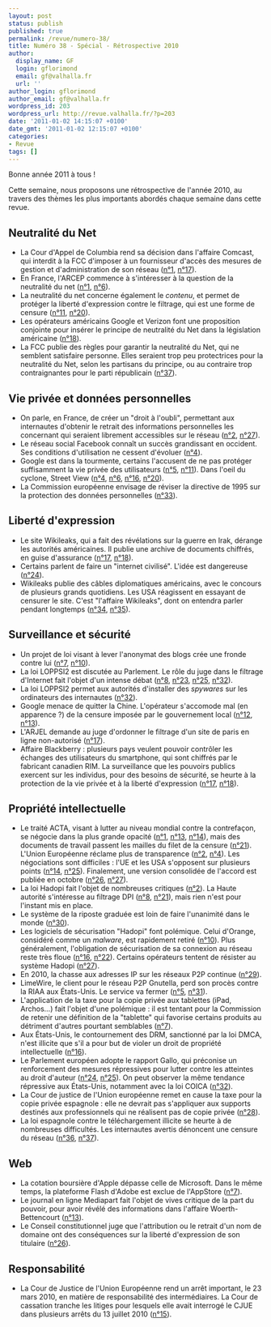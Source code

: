 ```yaml
---
layout: post
status: publish
published: true
permalink: /revue/numero-38/
title: Numéro 38 - Spécial - Rétrospective 2010
author:
  display_name: GF
  login: gflorimond
  email: gf@valhalla.fr
  url: ''
author_login: gflorimond
author_email: gf@valhalla.fr
wordpress_id: 203
wordpress_url: http://revue.valhalla.fr/?p=203
date: '2011-01-02 14:15:07 +0100'
date_gmt: '2011-01-02 12:15:07 +0100'
categories:
- Revue
tags: []
---
```

<p>Bonne année 2011 à tous !</p>
<p>Cette semaine, nous proposons une rétrospective de l'année 2010, au travers des thèmes les plus importants abordés chaque semaine dans cette revue.</p>
<h2>Neutralité du Net</h2>
<ul>
<li>La Cour d'Appel de Columbia rend sa décision dans l'affaire Comcast, qui interdit à la FCC d'imposer à un fournisseur d'accès des mesures de gestion et d'administration de son réseau (<a href="http://revue.valhalla.fr/numeros/1/">n°1</a>, <a href="http://revue.valhalla.fr/numeros/17/">n°17</a>).</li>
<li>En France, l'ARCEP commence à s'intéresser à la question de la neutralité du net (<a href="http://revue.valhalla.fr/numeros/1/">n°1</a>, <a href="http://revue.valhalla.fr/numeros/6/">n°6</a>).</li>
<li>La neutralité du net concerne également le <i>contenu</i>, et permet de protéger la liberté d'expression contre le filtrage, qui est une forme de censure (<a href="http://revue.valhalla.fr/numeros/11/">n°11</a>, <a href="http://revue.valhalla.fr/numeros/20/">n°20</a>).</li>
<li>Les opérateurs américains Google et Verizon font une proposition conjointe pour insérer le principe de neutralité du Net dans la législation américaine (<a href="http://revue.valhalla.fr/numeros/18/">n°18</a>).</li>
<li>La FCC publie des règles pour garantir la neutralité du Net, qui ne semblent satisfaire personne. Elles seraient trop peu protectrices pour la neutralité du Net, selon les partisans du principe, ou au contraire trop contraignantes pour le parti républicain (<a href="http://revue.valhalla.fr/numeros/37/">n°37</a>).</li>
</ul>
<h2>Vie privée et données personnelles</h2>
<ul>
<li>On parle, en France, de créer un "droit à l'oubli", permettant aux internautes d'obtenir le retrait des informations personnelles les concernant qui seraient librement accessibles sur le réseau (<a href="http://revue.valhalla.fr/numeros/2/">n°2</a>, <a href="http://revue.valhalla.fr/numeros/27/">n°27</a>).</li>
<li>Le réseau social Facebook connaît un succès grandissant en occident. Ses conditions d'utilisation ne cessent d'évoluer (<a href="http://revue.valhalla.fr/numeros/4/">n°4</a>).</li>
<li>Google est dans la tourmente, certains l'accusent de ne pas protéger suffisamment la vie privée des utilisateurs (<a href="http://revue.valhalla.fr/numeros/5/">n°5</a>, <a href="http://revue.valhalla.fr/numeros/11/">n°11</a>). Dans l'oeil du cyclone, Street View (<a href="http://revue.valhalla.fr/numeros/4/">n°4</a>, <a href="http://revue.valhalla.fr/numeros/6/">n°6</a>, <a href="http://revue.valhalla.fr/numeros/16/">n°16</a>, <a href="http://revue.valhalla.fr/numeros/20/">n°20</a>).</li>
<li>La Commission européenne envisage de réviser la directive de 1995 sur la protection des données personnelles (<a href="http://revue.valhalla.fr/numeros/33/">n°33</a>).</li>
</ul>
<h2>Liberté d'expression</h2>
<ul>
<li>Le site Wikileaks, qui a fait des révélations sur la guerre en Irak, dérange les autorités américaines. Il publie une archive de documents chiffrés, en guise d'assurance (<a href="http://revue.valhalla.fr/numeros/17/">n°17</a>, <a href="http://revue.valhalla.fr/numeros/18/">n°18</a>).</li>
<li>Certains parlent de faire un "internet civilisé". L'idée est dangereuse (<a href="http://revue.valhalla.fr/numeros/24/">n°24</a>).</li>
<li>Wikileaks publie des câbles diplomatiques américains, avec le concours de plusieurs grands quotidiens. Les USA réagissent en essayant de censurer le site. C'est "l'affaire Wikileaks", dont on entendra parler pendant longtemps (<a href="http://revue.valhalla.fr/numeros/34/">n°34</a>, <a href="http://revue.valhalla.fr/numeros/35/">n°35</a>).</li>
</ul>
<h2>Surveillance et sécurité</h2>
<ul>
<li>Un projet de loi visant à lever l'anonymat des blogs crée une fronde contre lui (<a href="http://revue.valhalla.fr/numeros/7/">n°7</a>, <a href="http://revue.valhalla.fr/numeros/10/">n°10</a>).</li>
<li>La loi LOPPSI2 est discutée au Parlement. Le rôle du juge dans le filtrage d'Internet fait l'objet d'un intense débat (<a href="http://revue.valhalla.fr/numeros/8/">n°8</a>, <a href="http://revue.valhalla.fr/numeros/23/">n°23</a>, <a href="http://revue.valhalla.fr/numeros/25/">n°25</a>, <a href="http://revue.valhalla.fr/numeros/32/">n°32</a>).</li>
<li>La loi LOPPSI2 permet aux autorités d'installer des <i>spywares</i> sur les ordinateurs des internautes (<a href="http://revue.valhalla.fr/numeros/32/">n°32</a>).</li>
<li>Google menace de quitter la Chine. L'opérateur s'accomode mal (en apparence ?) de la censure imposée par le gouvernement local (<a href="http://revue.valhalla.fr/numeros/12/">n°12</a>, <a href="http://revue.valhalla.fr/numeros/13/">n°13</a>).</li>
<li>L'ARJEL demande au juge d'ordonner le filtrage d'un site de paris en ligne non-autorisé (<a href="http://revue.valhalla.fr/numeros/17/">n°17</a>).</li>
<li>Affaire Blackberry : plusieurs pays veulent pouvoir contrôler les échanges des utilisateurs du smartphone, qui sont chiffrés par le fabricant canadien RIM. La surveillance que les pouvoirs publics exercent sur les individus, pour des besoins de sécurité, se heurte à la protection de la vie privée et à la liberté d'expression (<a href="http://revue.valhalla.fr/numeros/17/">n°17</a>, <a href="http://revue.valhalla.fr/numeros/18/">n°18</a>).</li>
</ul>
<h2>Propriété intellectuelle</h2>
<ul>
<li>Le traité ACTA, visant à lutter au niveau mondial contre la contrefaçon, se négocie dans la plus grande opacité (<a href="http://revue.valhalla.fr/numeros/1/">n°1</a>, <a href="http://revue.valhalla.fr/numeros/13/">n°13</a>, <a href="http://revue.valhalla.fr/numeros/14/">n°14</a>), mais des documents de travail passent les mailles du filet de la censure (<a href="http://revue.valhalla.fr/numeros/21/">n°21</a>). L'Union Européenne réclame plus de transparence (<a href="http://revue.valhalla.fr/numeros/2/">n°2</a>, <a href="http://revue.valhalla.fr/numeros/4/">n°4</a>). Les négociations sont difficiles : l'UE et les USA s'opposent sur plusieurs points (<a href="http://revue.valhalla.fr/numeros/14/">n°14</a>, <a href="http://revue.valhalla.fr/numeros/25/">n°25</a>). Finalement, une version consolidée de l'accord est publiée en octobre (<a href="http://revue.valhalla.fr/numeros/26/">n°26</a>, <a href="http://revue.valhalla.fr/numeros/27/">n°27</a>).</li>
<li>La loi Hadopi fait l'objet de nombreuses critiques (<a href="http://revue.valhalla.fr/numeros/2/">n°2</a>). La Haute autorité s'intéresse au filtrage DPI (<a href="http://revue.valhalla.fr/numeros/8/">n°8</a>, <a href="http://revue.valhalla.fr/numeros/21/">n°21</a>), mais rien n'est pour l'instant mis en place.</li>
<li>Le système de la riposte graduée est loin de faire l'unanimité dans le monde (<a href="http://revue.valhalla.fr/numeros/30/">n°30</a>).</li>
<li>Les logiciels de sécurisation "Hadopi" font polémique. Celui d'Orange, considéré comme un <i>malware</i>, est rapidement retiré (<a href="http://revue.valhalla.fr/numeros/10/">n°10</a>). Plus généralement, l'obligation de sécurisation de sa connexion au réseau reste très floue (<a href="http://revue.valhalla.fr/numeros/16/">n°16</a>, <a href="http://revue.valhalla.fr/numeros/22/">n°22</a>). Certains opérateurs tentent de résister au système Hadopi (<a href="http://revue.valhalla.fr/numeros/27/">n°27</a>).</li>
<li>En 2010, la chasse aux adresses IP sur les réseaux P2P continue (<a href="http://revue.valhalla.fr/numeros/29/">n°29</a>).</li>
<li>LimeWire, le client pour le réseau P2P Gnutella, perd son procès contre la RIAA aux États-Unis. Le service va fermer (<a href="http://revue.valhalla.fr/numeros/5/">n°5</a>, <a href="http://revue.valhalla.fr/numeros/31/">n°31</a>).</li>
<li>L'application de la taxe pour la copie privée aux tablettes (iPad, Archos...) fait l'objet d'une polémique : il est tentant pour la Commission de retenir une définition de la "tablette" qui favorise certains produits au détriment d'autres pourtant semblables (<a href="http://revue.valhalla.fr/numeros/7/">n°7</a>).</li>
<li>Aux États-Unis, le contournement des DRM, sanctionné par la loi DMCA, n'est illicite que s'il a pour but de violer un droit de propriété intellectuelle (<a href="http://revue.valhalla.fr/numeros/16/">n°16</a>).</li>
<li>Le Parlement européen adopte le rapport Gallo, qui préconise un renforcement des mesures répressives pour lutter contre les atteintes au droit d'auteur (<a href="http://revue.valhalla.fr/numeros/24/">n°24</a>, <a href="http://revue.valhalla.fr/numeros/25/">n°25</a>). On peut observer la même tendance répressive aux États-Unis, notamment avec la loi COICA (<a href="http://revue.valhalla.fr/numeros/32/">n°32</a>).</li>
<li>La Cour de justice de l'Union européenne remet en cause la taxe pour la copie privée espagnole : elle ne devrait pas s'appliquer aux supports destinés aux professionnels qui ne réalisent pas de copie privée (<a href="http://revue.valhalla.fr/numeros/28/">n°28</a>).</li>
<li>La loi espagnole contre le téléchargement illicite se heurte à de nombreuses difficultés. Les internautes avertis dénoncent une censure du réseau (<a href="http://revue.valhalla.fr/numeros/36/">n°36</a>, <a href="http://revue.valhalla.fr/numeros/37/">n°37</a>).</li>
</ul>
<h2>Web</h2>
<ul>
<li>La cotation boursière d'Apple dépasse celle de Microsoft. Dans le même temps, la plateforme Flash d'Adobe est exclue de l'AppStore (<a href="http://revue.valhalla.fr/numeros/7/">n°7</a>).</li>
<li>Le journal en ligne Mediapart fait l'objet de vives critique de la part du pouvoir, pour avoir révélé des informations dans l'affaire Woerth-Bettencourt (<a href="http://revue.valhalla.fr/numeros/13/">n°13</a>).</li>
<li>Le Conseil constitutionnel juge que l'attribution ou le retrait d'un nom de domaine ont des conséquences sur la liberté d'expression de son titulaire (<a href="http://revue.valhalla.fr/numeros/26/">n°26</a>).</li>
</ul>
<h2>Responsabilité</h2>
<ul>
<li>La Cour de Justice de l'Union Européenne rend un arrêt important, le 23 mars 2010, en matière de responsabilité des intermédiaires. La Cour de cassation tranche les litiges pour lesquels elle avait interrogé le CJUE dans plusieurs arrêts du 13 juillet 2010 (<a href="http://revue.valhalla.fr/numeros/15/">n°15</a>).</li>
</ul>
